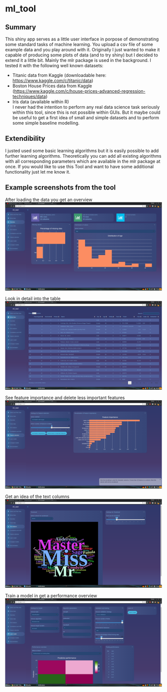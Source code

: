 # ml_tool

## Summary
This shiny app serves as a little user interface in porpose of demonstrating some standard tasks of machine learning. You upload a csv file of some example data and you play around with it. Originally I just wanted to make it capable of producing some plots of data (and to try shiny) but I decided to extend it a little bit. Mainly the mlr package is used in the background. I tested it with the following well known datasets: 
* Titanic data from Kaggle (downloadable here: https://www.kaggle.com/c/titanic/data)
* Boston House Prices data from Kaggle (https://www.kaggle.com/c/house-prices-advanced-regression-techniques/data)
* Iris data (available within R)      
I never had the intention to perform any real data science task seriously within this tool, since this is not possible within GUIs. But it maybe could be useful to get a first idea of small and simple datasets and to perform some simple baseline modelling. 

## Extendibility
I justed used some basic learning algorithms but it is easily possible to add further learning algorithms. Theoretically you can add all existing algorithms with all corresponding parameters which are available in the mlr package at once. If you would like to use this Tool and want to have some additional functionality just let me know it. 

## Example screenshots from the tool 
After loading the data you get an overview
![Alt text](https://github.com/l47y/ml_tool/blob/master/images/overview.png "Optional title")

Look in detail into the table
![Alt text](https://github.com/l47y/ml_tool/blob/master/images/viewtable.png "Optional title")

See feature importance and delete less important features
![Alt text](https://github.com/l47y/ml_tool/blob/master/images/featureselection.png "Optional title")

Get an idea of the text columns
![Alt text](https://github.com/l47y/ml_tool/blob/master/images/text.png "Optional title")

Train a model in get a performance overview
![Alt text](https://github.com/l47y/ml_tool/blob/master/images/learn.png "Optional title")
